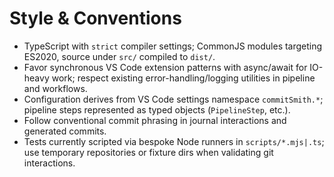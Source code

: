 # Style & Conventions
- TypeScript with `strict` compiler settings; CommonJS modules targeting ES2020, source under `src/` compiled to `dist/`.
- Favor synchronous VS Code extension patterns with async/await for IO-heavy work; respect existing error-handling/logging utilities in pipeline and workflows.
- Configuration derives from VS Code settings namespace `commitSmith.*`; pipeline steps represented as typed objects (`PipelineStep`, etc.).
- Follow conventional commit phrasing in journal interactions and generated commits.
- Tests currently scripted via bespoke Node runners in `scripts/*.mjs|.ts`; use temporary repositories or fixture dirs when validating git interactions.